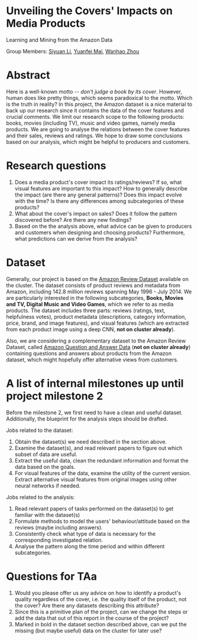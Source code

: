 # Unveiling the Covers' Impacts on Media Products

Learning and Mining from the Amazon Data

Group Members: [Siyuan Li](mailto:siyuan.li@epfl.ch), [Yuanfei Mai](mailto:yuanfei.mai@epfl.ch), [Wanhao Zhou](mailto:wanhao.zhou@epfl.ch)

# Abstract
Here is a well-known motto -- *don't judge a book by its cover*. However, human does like pretty things, which seems paradoxical to the motto. Which is the truth in reality? In this project, the Amazon dataset is a nice material to back up our research since it contains the data of the cover features and crucial comments. We limit our research scope to the following products: books, movies (including TV), music and video games, namely media products. We are going to analyse the relations between the cover features and their sales, reviews and ratings. We hope to draw some conclusions based on our analysis, which might be helpful to producers and customers.

# Research questions
1. Does a media product's cover impact its ratings/reviews? If so, what visual features are important to this impact? How to generally describe the impact (are there any general patterns)? Does this impact evolve with the time? Is there any differences among subcategories of these products?
2. What about the cover's impact on sales? Does it follow the pattern discovered before? Are there any new findings?
3. Based on the the analysis above, what advice can be given to producers and customers when designing and choosing products? Furthermore, what predictions can we derive from the analysis?

# Dataset
Generally, our project is based on the [Amazon Review Dataset](http://jmcauley.ucsd.edu/data/amazon/) available on the cluster. The dataset consists of product reviews and metadata from Amazon, including 142.8 million reviews spanning May 1996 - July 2014. We are particularly interested in the following subcategories, **Books, Movies and TV,  Digital Music and Video Games**, which we refer to as media products. The dataset includes three parts: reviews (ratings, text, helpfulness votes), product metadata (descriptions, category information, price, brand, and image features), and visual features (which are extracted from each product image using a deep CNN, **not on cluster already**).

Also, we are considering a complementary dataset to the Amazon Review Dataset, called [Amazon Question and Answer Data](https://cseweb.ucsd.edu/~jmcauley/datasets.html#amazon_qa) (**not on cluster already**) containing questions and answers about products from the Amazon dataset, which might hopefully offer alternative views from customers.


# A list of internal milestones up until project milestone 2
Before the milestone 2, we first need to have a clean and useful dataset. Additionally, the blueprint for the analysis steps should be drafted.

Jobs related to the dataset: 
1. Obtain the dataset(s) we need described in the section above.
2. Examine the dataset(s), and read relevant papers to figure out which subset of data are useful.
3. Extract the useful data, clean the redundant information and format the data based on the goals.
4. For visual features of the data, examine the utility of the current version. Extract alternative visual features from original images using other neural networks if needed.

Jobs related to the analysis:
 1. Read relevant papers of tasks performed on the dataset(s) to get familiar with the dataset(s)
 2. Formulate methods to model the users' behaviour/attitude
    based on the reviews (maybe including answers).
 3. Consistently check what type of data is necessary for the corresponding investigated relation.
 4. Analyse the pattern along the time period and within different subcategories.

# Questions for TAa
1. Would you please offer us any advice on how to identify a product's quality regardless of the cover, i.e. the quality itself of the product, not the cover? Are there any datasets describing this attribute?
2. Since this is a primitive plan of the project, can we change the steps or add the data that out of this report in the course of the project?
3. Marked in bold in the dataset section described above, can we put the missing (but maybe useful) data on the cluster for later use?
